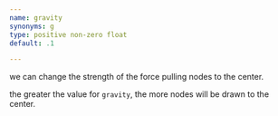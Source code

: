 ```yaml
---
name: gravity
synonyms: g
type: positive non-zero float
default: .1

---
```


we can change the strength of the force pulling nodes to the center.

the greater the value for `gravity`, the more nodes will be drawn to the center.
